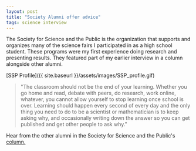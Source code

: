 ```yaml
---
layout: post
title: "Society Alumni offer advice"
tags: science interview
---
```


The Society for Science and the Public is the organization that supports and organizes many of the science fairs I participated in as a high school student. These programs were my first experience doing research and presenting results. They featured part of my earlier interview in a column alongside other alumni. 

[SSP Profile]({{ site.baseurl }}/assets/images/SSP_profile.gif)

>"The classroom should not be the end of your learning. Whether you go home and read, debate with peers, do research, work online, whatever, you cannot allow yourself to stop learning once school is over. Learning should happen every second of every day and the only thing you need to do to be a scientist or mathematician is to keep asking why, and occasionally writing down the answer so you can get published and get other people to ask why."

Hear from the other alumni in the Society for Science and the Public's [column.](https://student.societyforscience.org/blog/doing-science/society-alumni-offer-advice)